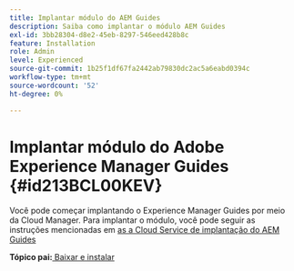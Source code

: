 ```yaml
---
title: Implantar módulo do AEM Guides
description: Saiba como implantar o módulo AEM Guides
exl-id: 3bb28304-d8e2-45eb-8297-546eed428b8c
feature: Installation
role: Admin
level: Experienced
source-git-commit: 1b25f1df67fa2442ab79830dc2ac5a6eabd0394c
workflow-type: tm+mt
source-wordcount: '52'
ht-degree: 0%

---
```


# Implantar módulo do Adobe Experience Manager Guides {#id213BCL00KEV}

Você pode começar implantando o Experience Manager Guides por meio da Cloud Manager. Para implantar o módulo, você pode seguir as instruções mencionadas em [as a Cloud Service de implantação do AEM Guides](../release-info/deploy-xml-on-aemaacs.md)



**Tópico pai:**[ Baixar e instalar](download-install.md)
